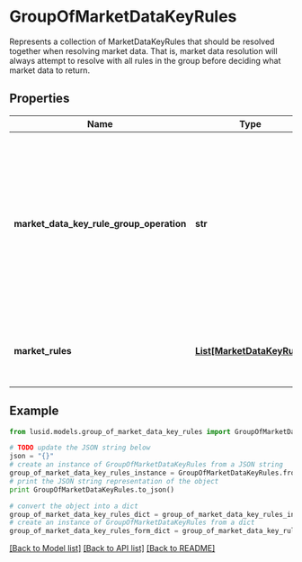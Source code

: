 # GroupOfMarketDataKeyRules

Represents a collection of MarketDataKeyRules that should be resolved together when resolving market data.  That is, market data resolution will always attempt to resolve with all rules in the group  before deciding what market data to return.

## Properties
Name | Type | Description | Notes
------------ | ------------- | ------------- | -------------
**market_data_key_rule_group_operation** | **str** | The operation that will be used to process the collection of market data items and failures found on resolution  into a single market data item or failure to be used. | 
**market_rules** | [**List[MarketDataKeyRule]**](MarketDataKeyRule.md) | The rules that should be grouped together in market data resolution. | 

## Example

```python
from lusid.models.group_of_market_data_key_rules import GroupOfMarketDataKeyRules

# TODO update the JSON string below
json = "{}"
# create an instance of GroupOfMarketDataKeyRules from a JSON string
group_of_market_data_key_rules_instance = GroupOfMarketDataKeyRules.from_json(json)
# print the JSON string representation of the object
print GroupOfMarketDataKeyRules.to_json()

# convert the object into a dict
group_of_market_data_key_rules_dict = group_of_market_data_key_rules_instance.to_dict()
# create an instance of GroupOfMarketDataKeyRules from a dict
group_of_market_data_key_rules_form_dict = group_of_market_data_key_rules.from_dict(group_of_market_data_key_rules_dict)
```
[[Back to Model list]](../README.md#documentation-for-models) [[Back to API list]](../README.md#documentation-for-api-endpoints) [[Back to README]](../README.md)


